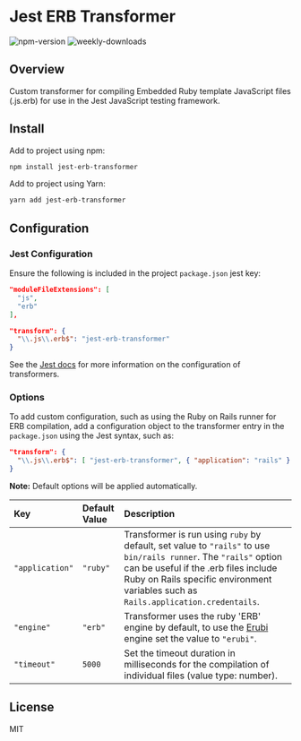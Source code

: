 # Jest ERB Transformer

![npm-version](https://img.shields.io/npm/v/jest-erb-transformer?color=blueviolet&style=flat-square) ![weekly-downloads](https://img.shields.io/npm/dw/jest-erb-transformer?style=flat-square)

## Overview 

Custom transformer for compiling Embedded Ruby template JavaScript files (.js.erb) for use in the Jest JavaScript testing framework.

## Install

Add to project using npm:

```sh
npm install jest-erb-transformer
```

Add to project using Yarn:

```sh
yarn add jest-erb-transformer
```

## Configuration

### Jest Configuration

Ensure the following is included in the project ```package.json``` jest key:

```json
"moduleFileExtensions": [
  "js",
  "erb"
],
```

```json
"transform": {
  "\\.js\\.erb$": "jest-erb-transformer"
}
```

See the [Jest docs](https://jestjs.io/docs/en/configuration#transform-objectstring-pathtotransformer--pathtotransformer-object) for more information on the configuration of transformers.

### Options

To add custom configuration, such as using the Ruby on Rails runner for ERB compilation, add a configuration object to the transformer entry in the ```package.json``` using the Jest syntax, such as:

```json
"transform": {
  "\\.js\\.erb$": [ "jest-erb-transformer", { "application": "rails" } ]
}
```

**Note:** Default options will be applied automatically.

| Key | Default Value | Description |
| :--- | :--- | :--- |
| ```"application"``` | ```"ruby"``` | Transformer is run using ```ruby``` by default, set value to ```"rails"``` to use ```bin/rails runner```. The ```"rails"``` option can be useful if the .erb files include Ruby on Rails specific environment variables such as ```Rails.application.credentails```. |
| ```"engine"``` | ```"erb"``` | Transformer uses the ruby 'ERB' engine by default, to use the [Erubi](https://github.com/jeremyevans/erubi) engine set the value to ```"erubi"```. |
| ```"timeout"``` | ```5000``` | Set the timeout duration in milliseconds for the compilation of individual files (value type: number). |

## License

MIT